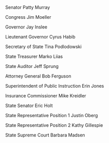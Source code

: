 Senator
Patty Murray

Congress
Jim Moeller

Governor
Jay Inslee

Lieutenant Governor
Cyrus Habib

Secretary of State
Tina Podlodowski

State Treasurer
Marko Liias

State Auditor
Jeff Sprung

Attorney General
Bob Ferguson

Superintendent of Public Instruction
Erin Jones

Insurance Commissioner
Mike Kreidler

State Senator
Eric Holt

State Representative Position 1
Justin Oberg

State Representative Position 2
Kathy Gillespie

State Supreme Court
Barbara Madsen






